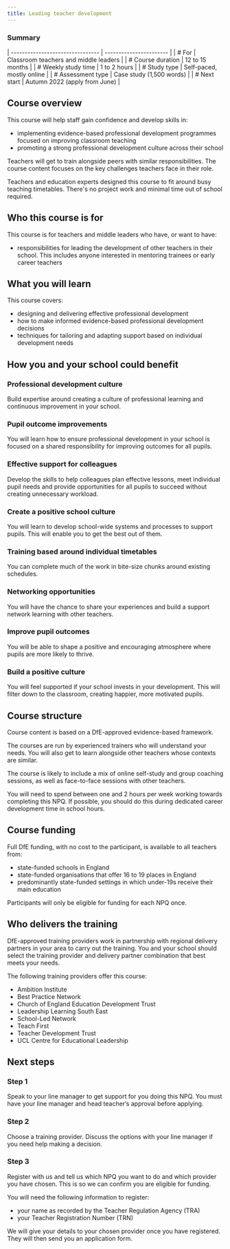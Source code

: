```yaml
---
title: Leading teacher development
---
```


### Summary

| -------------------------------- | ----------------------- |
| # For            | Classroom teachers and middle leaders                     |
| # Course duration          | 12 to 15 months                    |
| # Weekly study time          | 1 to 2 hours                    |
| # Study type          | Self-paced, mostly online                    |
| # Assessment type          | Case study (1,500 words)                    |
| # Next start          | Autumn 2022 (apply from June)                    |

## Course overview

This course will help staff gain confidence and develop skills in:

* implementing evidence-based professional development programmes focused on improving classroom teaching
* promoting a strong professional development culture across their school

Teachers will get to train alongside peers with similar responsibilities. The course content focuses on the key challenges teachers face in their role.

Teachers and education experts designed this course to fit around busy teaching timetables. There's no project work and minimal time out of school required.

## Who this course is for

This course is for teachers and middle leaders who have, or want to have:

* responsibilities for leading the development of other teachers in their school. This includes anyone interested in mentoring trainees or early career teachers

## What you will learn

This course covers:

* designing and delivering effective professional development
* how to make informed evidence-based professional development decisions
* techniques for tailoring and adapting support based on individual development needs

## How you and your school could benefit

### Professional development culture

Build expertise around creating a culture of professional learning and continuous improvement in your school. 

### Pupil outcome improvements

You will learn how to ensure professional development in your school is focused on a shared responsibility for improving outcomes for all pupils.

### Effective support for colleagues

Develop the skills to help colleagues plan effective lessons, meet individual pupil needs and provide opportunities for all pupils to succeed without creating unnecessary workload.

### Create a positive school culture

You will learn to develop school-wide systems and processes to support pupils. This will enable you to get the best out of them.

### Training based around individual timetables

You can complete much of the work in bite-size chunks around existing schedules.

### Networking opportunities

You will have the chance to share your experiences and build a support network learning with other teachers.

### Improve pupil outcomes

You will be able to shape a positive and encouraging atmosphere where pupils are more likely to thrive.

### Build a positive culture

You will feel supported if your school invests in your development. This will filter down to the classroom, creating happier, more motivated pupils.

## Course structure

Course content is based on a DfE-approved evidence-based framework. 

The courses are run by experienced trainers who will understand your needs. You will also get to learn alongside other teachers whose contexts are similar.

The course is likely to include a mix of online self-study and group coaching sessions, as well as face-to-face sessions with other teachers.

You will need to spend between one and 2 hours per week working towards completing this NPQ. If possible, you should do this during dedicated career development time in school hours.

## Course funding

Full DfE funding, with no cost to the participant, is available to all teachers from:

* state-funded schools in England
* state-funded organisations that offer 16 to 19 places in England
* predominantly state-funded settings in which under-19s receive their main education

Participants will only be eligible for funding for each NPQ once.

## Who delivers the training

DfE-approved training providers work in partnership with regional delivery partners in your area to carry out the training. You and your school should select the training provider and delivery partner combination that best meets your needs.

The following training providers offer this course:

* Ambition Institute
* Best Practice Network 
* Church of England Education Development Trust 
* Leadership Learning South East
* School-Led Network 
* Teach First 
* Teacher Development Trust 
* UCL Centre for Educational Leadership

## Next steps

### Step 1 
 
Speak to your line manager to get support for you doing this NPQ. You must have your line manager and head teacher’s approval before applying. 
 
### Step 2 
 
Choose a training provider. Discuss the options with your line manager if you need help making a decision.
 
### Step 3 
 
Register with us and tell us which NPQ you want to do and which provider you have chosen. This is so we can confirm you are eligible for funding. 

You will need the following information to register:

* your name as recorded by the Teacher Regulation Agency (TRA)
* your Teacher Registration Number (TRN)

We will give your details to your chosen provider once you have registered. They will then send you an application form.

